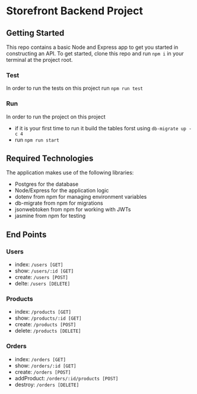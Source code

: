 # Storefront Backend Project

## Getting Started

This repo contains a basic Node and Express app to get you started in constructing an API. To get started, clone this repo and run `npm i` in your terminal at the project root.

### Test

In order to run the tests on this project run `npm run test`

### Run

In order to run the project on this project 
- if it is your first time to run it build the tables forst using `db-migrate up -c 4`
- run `npm run start`

## Required Technologies
The application makes use of the following libraries:
- Postgres for the database
- Node/Express for the application logic
- dotenv from npm for managing environment variables
- db-migrate from npm for migrations
- jsonwebtoken from npm for working with JWTs
- jasmine from npm for testing

## End Points

### Users
- index: `/users [GET]`
- show: `/users/:id [GET]`
- create: `/users [POST]`
- delte: `/users [DELETE]`

### Products
- index: `/products [GET]`
- show: `/products/:id [GET]`
- create: `/products [POST]`
- delete: `/products [DELETE]`

### Orders
- index: `/orders [GET]`
- show: `/orders/:id [GET]`
- create: `/orders [POST]`
- addProduct: `/orders/:id/products [POST]`
- destroy: `/orders [DELETE]`